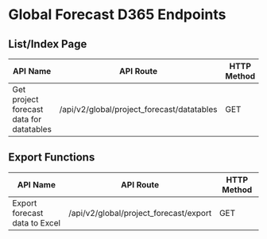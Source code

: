 # Global Forecast D365 Endpoints

## List/Index Page

| API Name | API Route | HTTP Method |
|----------|-----------|-------------|
| Get project forecast data for datatables | /api/v2/global/project_forecast/datatables | GET |

## Export Functions

| API Name | API Route | HTTP Method |
|----------|-----------|-------------|
| Export forecast data to Excel | /api/v2/global/project_forecast/export | GET |
